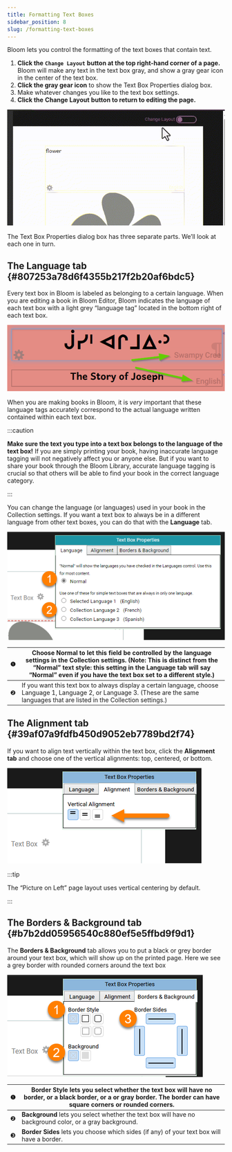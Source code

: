 ```yaml
---
title: Formatting Text Boxes
sidebar_position: 8
slug: /formatting-text-boxes
---
```




Bloom lets you control the formatting of the text boxes that contain text. 

1. **Click the** **`Change Layout`** **button at the top right-hand corner of a page.** Bloom will make any text in the text box gray, and show a gray gear icon in the center of the text box.
2. **Click the gray gear icon** to show the Text Box Properties dialog box.
3. Make whatever changes you like to the text box settings.
4. **Click the** **Change Layout** **button to return to editing the page.**

![](./48777320.gif)


The Text Box Properties dialog box has three separate parts. We’ll look at each one in turn. 


## The Language tab {#807253a78d6f4355b217f2b20af6bdc5}


Every text box in Bloom is labeled as belonging to a certain language. When you are editing a book in Bloom Editor, Bloom indicates the language of each text box with a light grey “language tag” located in the bottom right of each text box. 


![](./2035123588.png)


When you are making books in Bloom, it is _very_ important that these language tags accurately correspond to the actual language written contained within each text box.


:::caution

**Make sure the text you type into a text box belongs to the language of the text box!** 
If you are simply printing your book, having inaccurate language tagging will not negatively affect you or anyone else. But if you want to share your book through the Bloom Library, accurate language tagging is crucial so that others will be able to find your book in the correct language category. 

:::




You can change the language (or languages) used in your book in the Collection settings. If you want a text box to always be in a different language from other text boxes, you can do that with the **Language** tab.  


![](./1587682704.png)


| ❶ | Choose **Normal** to let this field be controlled by the language settings in the Collection settings.  (Note: This is distinct from the “Normal” text style: this setting in the Language tab will say “Normal” even if you have the text box set to a different style.)  |
| - | -------------------------------------------------------------------------------------------------------------------------------------------------------------------------------------------------------------------------------------------------------------------------- |
| ❷ | If you want this text box to always display a certain language, choose Language 1, Language 2, or Language 3. (These are the same languages that are listed in the Collection settings.)                                                                                   |


## The Alignment tab {#39af07a9fdfb450d9052eb7789bd2f74}


If you want to align text vertically within the text box, click the **Alignment tab** and choose one of the vertical alignments: top, centered, or bottom. 


![](./1384506557.png)


:::tip

The “Picture on Left” page layout uses vertical centering by default. 

:::




## The Borders & Background tab {#b7b2dd05956540c880ef5e5ffbd9f9d1}


The **Borders & Background** tab allows you to put a black or grey border around your text box, which will show up on the printed page. Here we see a grey border with rounded corners around the text box


![](./409806528.png)


| ❶ | **Border Style** lets you select whether the text box will have no border, or a black border, or a or gray border. The border can have square corners or rounded corners.  |
| - | -------------------------------------------------------------------------------------------------------------------------------------------------------------------------- |
| ❷ | **Background** lets you select whether the text box will have no background color, or a gray background.                                                                   |
| ❸ | **Border Sides** lets you choose which sides (if any) of your text box will have a border.                                                                                 |

